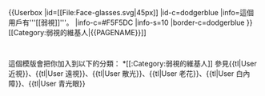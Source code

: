 {{Userbox
  |id=[[File:Face-glasses.svg|45px]]
  |id-c=dodgerblue
  |info=這個用戶有'''[[弱視]]'''。
  |info-c=#F5F5DC
  |info-s=10
  |border-c=dodgerblue
}} <includeonly>[[Category:弱視的維基人|{{PAGENAME}}]]</includeonly>
<noinclude>
<p style="clear: both; padding-top: 2em">
這個模版會把你加入到以下的分類：
*[[:Category:弱視的維基人]]
參見{{tl|User 近視}}、{{tl|User 遠視}}、{{tl|User 散光}}、{{tl|User 老花}}、{{tl|User 白內障}}、{{tl|User 青光眼}}
</p>
</noinclude>